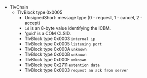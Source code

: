   * TlvChain
    * TlvBlock type 0x0005
      * UnsignedShort: message type (0 - request, 1 - cancel, 2 - accept)
      * `id` is an 8-byte value identifying the ICBM.
      * 'guid' is a COM CLSID.
      * TlvBlock type 0x0003 `internal ip`
      * TlvBlock type 0x0005 `listening port`
      * TlvBlock type 0x000A `unknown`
      * TlvBlock type 0x000B `unknown`
      * TlvBlock type 0x000F `unknown`
      * TlvBlock type 0x2711 `extention data`
      * TlvBlock type 0x0003 `request an ack from server`